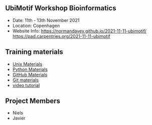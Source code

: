 ## UbiMotif Workshop Bioinformatics

* Date: 11th - 13th November 2021
* Location: Copenhagen
* Website Info: https://normandavey.github.io/2021-11-11-ubimotif/ https://pad.carpentries.org/2021-11-11-ubimotif

## Training materials

* [Unix Materials](https://swcarpentry.github.io/shell-novice/) 
* [Python Materials](https://idpfun.github.io/IDP_Python/)
* [GitHub Materials](https://malvikasharan.github.io/developing_collaborative_document/)
* [Git materials](https://swcarpentry.github.io/git-novice/)
* [video tutorial](https://www.youtube.com/watch?v=fTRtzsYo7Ho)


## Project Members

* Niels
* Javier

